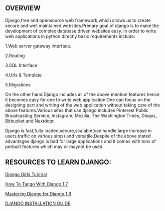 ## OVERVIEW

Django,free and opensource web framework,which allows us to create secure and well maintained websites.Primary goal of django is to make the development of complex database driven websites easy.
In order to write web applications in python directly basic requirements include:

1.Web server gateway interface.

2.Routing

3.SQL Interface

4.Urls & Template

5.Migrations

On the other hand Django includes all of the above mention features hence it becomes easy for one to write web application.One can focus on the designing part and writing of the web application without taking care of the above features.Various sites that use django includes Pinterest Public Broadcasting Service, Instagram, Mozilla, The Washington Times, Disqus, Bitbucket and Nextdoor.


Django is fast,fully loaded,secure,scalable(can handle large increase in users,traffic on various sites) and versatile.Despite of the above stated advantages django is bad for large applications and it comes with tons of perbuilt features which may or maynot be used.



## RESOURCES TO LEARN DJANGO:

[Django Girls Tutorial](https://tutorial.djangogirls.org/en/index.html)

[How To Tango With Django 1.7](http://www.tangowithdjango.com/book17/)

[Mastering Django for Django 1.8](https://mastering-django.thinkific.com/)

[DJANGO INSTALLATION GUIDE](https://docs.djangoproject.com/en/2.0/intro/install/)

